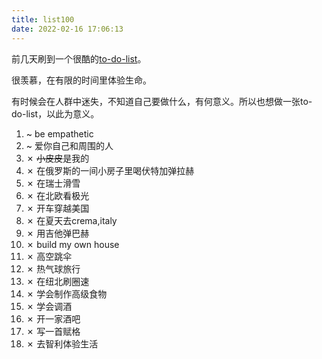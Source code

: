 ```yaml
---
title: list100
date: 2022-02-16 17:06:13
---
```

前几天刷到一个很酷的[to-do-list](https://huyenchip.com/list-100/)。

很羡慕，在有限的时间里体验生命。

有时候会在人群中迷失，不知道自己要做什么，有何意义。所以也想做一张to-do-list，以此为意义。

1. ~ be empathetic
2. ~ 爱你自己和周围的人
3. ✗ ~~小皮皮~~是我的
4. ✗ 在俄罗斯的一间小房子里喝伏特加弹拉赫
5. ✗ 在瑞士滑雪
6. ✗ 在北欧看极光
7. ✗ 开车穿越美国
8. ✗ 在夏天去crema,italy
9. ✗ 用吉他弹巴赫
10. ✗ build my own house
11. ✗ 高空跳伞
12. ✗ 热气球旅行
13. ✗ 在纽北刷圈速
14. ✗ 学会制作高级食物
15. ✗ 学会调酒
16. ✗ 开一家酒吧
17. ✗ 写一首赋格 
18. ✗ 去智利体验生活



